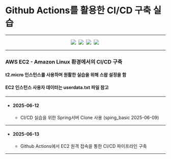 # Github Actions를 활용한 CI/CD 구축 실습

---

<div align="center">
  <img src="https://img.shields.io/badge/Spring-6DB33F?style=flat-square&logo=Spring&logoColor=white"/>&nbsp
  <img src="https://img.shields.io/badge/AmazonWebService-232F3E?style=flat-square&logo=AmazonWebServices&logoColor=white"/>&nbsp
  <img src="https://img.shields.io/badge/AmazonEC2-FF9900?style=flat-square&logo=AmazonEC2&logoColor=white"/>&nbsp
  <img src="https://img.shields.io/badge/GitHubActions-2088FF?style=flat-square&logo=GitHubActions&logoColor=white"/>&nbsp
</div>

---

<h3> AWS EC2 - Amazon Linux 환경에서의 CI/CD 구축 </h3>

<h4> t2.micro 인스턴스를 사용하며 원활한 실습을 위해 스왑 설정을 함 </h4>

<h4> EC2 인스턴스 사용자 데이터는 userdata.txt 파일 참고 </h4>

---

+ #### 2025-06-12
  + CI/CD 실습을 위한 Spring서버 Clone 사용 (sping_basic 2025-06-09)

--- 

+ #### 2025-06-13
  + Github Actions에서 EC2 원격 접속을 통한 CI/CD 파이프라인 구축

---
